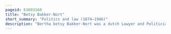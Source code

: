 ```yaml
---
pageid: 61603168
title: "Betsy Bakker-Nort"
short_summary: "Politics and law (1874–1946)"
description: "Bertha betsy Bakker-Nort was a dutch Lawyer and Politician who served from 1922 to 1942 as a Member of the House of Representatives for the free-thinking democratic."
---
```


